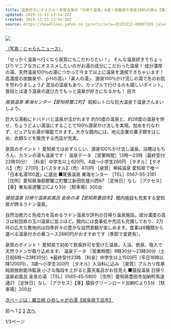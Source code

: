 ```yaml
---
title: 温泉好きにオススメ！泉質自慢の「日帰り温泉」6選！炭酸泉や源泉100%の湯も【東海】
updated: 2019-12-13 13:54:20Z
created: 2019-12-13 13:54:20Z
source: https://headlines.yahoo.co.jp/article?a=20191212-00007265-jalan-life
---
```


 [ ![](https://amd.c.yimg.jp/im_siggVYlm7_QZ04FR_Klu.Lf1Lw---x400-y264-q90-exp3h-pril/amd/20191212-00007265-jalan-000-1-view.jpg)](https://headlines.yahoo.co.jp/article?a=20191212-00007265-jalan-life.view-000)

 [（写真：じゃらんニュース）](https://headlines.yahoo.co.jp/article?a=20191212-00007265-jalan-life.view-000)

「せっかく温泉へ行くなら泉質にもこだわりたい！」
そんな温泉好きでちょっぴりマニアな方にオススメしたいのがお湯の成分にこだわった温泉！
成分濃厚の湯、天然温泉100％の湯につかって今まで以上に温泉を満喫できちゃいます！
高濃度の炭酸泉や、ｐHの高い「美人の湯」、源泉100％かけ流しの湯で冬のお肌を労わりましょう♪
混浴の温泉もあり、カップルで行けるのも嬉しいポイント。普段とは違う温泉の選び方でもっと温泉が好きになるかも！
目次

*尾張温泉 東海センター【愛知県蟹江町】*
昭和レトロな巨大温泉で温泉ざんまいしよう。

巨大な湯船にドバドバと温泉が注がれます 約50度の温泉と、約28度の温泉を併せ、ちょうどよい湯温にすることで100％源泉かけ流しを実現。加水を行なわず、ピュアなお湯が堪能できます。大きな館内には、地元企業の菓子類をはじめ、衣類などを販売する売店が充実。

泉質のポイント！
愛知県ではめずらしい、源泉100%かけ流し温泉。浴槽はもちろん、カランの湯も温泉です！
温泉データ
［営業時間］13時～23時（最終受付22時30分）
［料金］中学生以上620円、4歳～小学生260円
［タオル］【タオル】（売）270円 【バスタオル】（売）470円
［泉質］単純温泉
愛知県で唯一「日本名湯100選」に選出 ■尾張温泉 東海センター
［TEL］0567-95-3161
［住所］愛知県海部郡蟹江町蟹江新田佐屋川西97
［定休日］なし
［アクセス］【車】東名阪道蟹江ICより3分
［駐車場］300台

*猿投温泉 日帰り温泉岩風呂 金泉の湯【愛知県豊田市】*
館内施設も充実する愛知県が誇るラドン温泉。

自然治癒力と免疫力を高めるラドン温泉が評判の日帰り温泉施設。成分濃度の高さは秋田県の玉川温泉に並ぶほど。館内には食事処や売店も完備しており、2万坪の広大な敷地内は四季折々の豊かな自然景観が楽しめます。食事は6種類から選べる温泉付きの華コース2880円がおすすめです（季節で変更有）。

泉質のポイント！
愛知県で初めて飲泉許可を受けた温泉。入浴、飲泉、吸入で天然ラドンが取り込めます。
温泉データ
［営業時間］9時30分～23時30分（土日祝8時～23時30分）※最終受付23時
［料金］中学生以上1500円（平日16時以降1200円）、3歳～小学生300円
［タオル］入浴料に込み
［泉質］アルカリ性単純弱放射能冷鉱泉
小さな階段を上がると露天風呂がお目見え ■猿投温泉 日帰り温泉岩風呂 金泉の湯
［TEL］0565-45-5800
［住所］愛知県豊田市加納町馬道通21
［定休日］なし
［アクセス］【車】猿投グリーンロード加納ICより5分
［駐車場］200台

 [次ページは：巌立峡 ひめしゃがの湯【岐阜県下呂市】](https://headlines.yahoo.co.jp/article?a=20191212-00007265-jalan-life&p=2)

前へ
1
[2](https://headlines.yahoo.co.jp/article?a=20191212-00007265-jalan-life&p=2)
[3](https://headlines.yahoo.co.jp/article?a=20191212-00007265-jalan-life&p=3)
[次へ](https://headlines.yahoo.co.jp/article?a=20191212-00007265-jalan-life&p=2)

1/3ページ